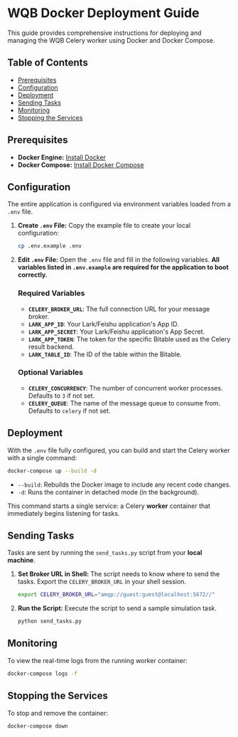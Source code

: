 # WQB Docker Deployment Guide

This guide provides comprehensive instructions for deploying and managing the WQB Celery worker using Docker and Docker Compose.

## Table of Contents
- [Prerequisites](#prerequisites)
- [Configuration](#configuration)
- [Deployment](#deployment)
- [Sending Tasks](#sending-tasks)
- [Monitoring](#monitoring)
- [Stopping the Services](#stopping-the-services)

## Prerequisites

- **Docker Engine:** [Install Docker](https://docs.docker.com/engine/install/)
- **Docker Compose:** [Install Docker Compose](https://docs.docker.com/compose/install/)

## Configuration

The entire application is configured via environment variables loaded from a `.env` file.

1.  **Create `.env` File:**
    Copy the example file to create your local configuration:
    ```bash
    cp .env.example .env
    ```

2.  **Edit `.env` File:**
    Open the `.env` file and fill in the following variables. **All variables listed in `.env.example` are required for the application to boot correctly.**

    ### Required Variables

    - **`CELERY_BROKER_URL`**: The full connection URL for your message broker.
    - **`LARK_APP_ID`**: Your Lark/Feishu application's App ID.
    - **`LARK_APP_SECRET`**: Your Lark/Feishu application's App Secret.
    - **`LARK_APP_TOKEN`**: The token for the specific Bitable used as the Celery result backend.
    - **`LARK_TABLE_ID`**: The ID of the table within the Bitable.

    ### Optional Variables

    - **`CELERY_CONCURRENCY`**: The number of concurrent worker processes. Defaults to `3` if not set.
    - **`CELERY_QUEUE`**: The name of the message queue to consume from. Defaults to `celery` if not set.

## Deployment

With the `.env` file fully configured, you can build and start the Celery worker with a single command:

```bash
docker-compose up --build -d
```
- `--build`: Rebuilds the Docker image to include any recent code changes.
- `-d`: Runs the container in detached mode (in the background).

This command starts a single service: a Celery **worker** container that immediately begins listening for tasks.

## Sending Tasks

Tasks are sent by running the `send_tasks.py` script from your **local machine**.

1.  **Set Broker URL in Shell:**
    The script needs to know where to send the tasks. Export the `CELERY_BROKER_URL` in your shell session.
    ```bash
    export CELERY_BROKER_URL="amqp://guest:guest@localhost:5672//"
    ```

2.  **Run the Script:**
    Execute the script to send a sample simulation task.
    ```bash
    python send_tasks.py
    ```

## Monitoring

To view the real-time logs from the running worker container:
```bash
docker-compose logs -f
```

## Stopping the Services

To stop and remove the container:
```bash
docker-compose down
```